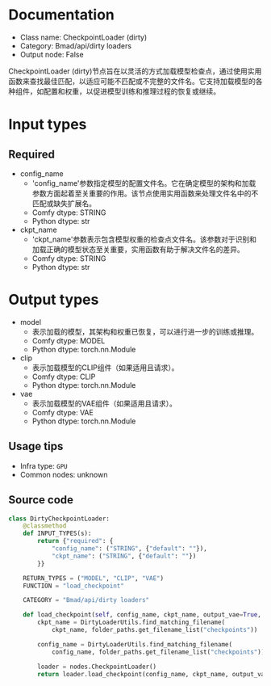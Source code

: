 
# Documentation
- Class name: CheckpointLoader (dirty)
- Category: Bmad/api/dirty loaders
- Output node: False

CheckpointLoader (dirty)节点旨在以灵活的方式加载模型检查点，通过使用实用函数来查找最佳匹配，以适应可能不匹配或不完整的文件名。它支持加载模型的各种组件，如配置和权重，以促进模型训练和推理过程的恢复或继续。

# Input types
## Required
- config_name
    - 'config_name'参数指定模型的配置文件名。它在确定模型的架构和加载参数方面起着至关重要的作用。该节点使用实用函数来处理文件名中的不匹配或缺失扩展名。
    - Comfy dtype: STRING
    - Python dtype: str
- ckpt_name
    - 'ckpt_name'参数表示包含模型权重的检查点文件名。该参数对于识别和加载正确的模型状态至关重要，实用函数有助于解决文件名的差异。
    - Comfy dtype: STRING
    - Python dtype: str

# Output types
- model
    - 表示加载的模型，其架构和权重已恢复，可以进行进一步的训练或推理。
    - Comfy dtype: MODEL
    - Python dtype: torch.nn.Module
- clip
    - 表示加载模型的CLIP组件（如果适用且请求）。
    - Comfy dtype: CLIP
    - Python dtype: torch.nn.Module
- vae
    - 表示加载模型的VAE组件（如果适用且请求）。
    - Comfy dtype: VAE
    - Python dtype: torch.nn.Module


## Usage tips
- Infra type: `GPU`
- Common nodes: unknown


## Source code
```python
class DirtyCheckpointLoader:
    @classmethod
    def INPUT_TYPES(s):
        return {"required": {
            "config_name": ("STRING", {"default": ""}),
            "ckpt_name": ("STRING", {"default": ""})
        }}

    RETURN_TYPES = ("MODEL", "CLIP", "VAE")
    FUNCTION = "load_checkpoint"

    CATEGORY = "Bmad/api/dirty loaders"

    def load_checkpoint(self, config_name, ckpt_name, output_vae=True, output_clip=True):
        ckpt_name = DirtyLoaderUtils.find_matching_filename(
            ckpt_name, folder_paths.get_filename_list("checkpoints"))

        config_name = DirtyLoaderUtils.find_matching_filename(
            config_name, folder_paths.get_filename_list("checkpoints"))

        loader = nodes.CheckpointLoader()
        return loader.load_checkpoint(config_name, ckpt_name, output_vae, output_clip)

```
